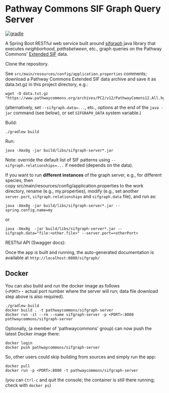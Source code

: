 # Pathway Commons SIF Graph Query Server

[![gradle](https://github.com/PathwayCommons/sifgraph-server/actions/workflows/gradle.yml/badge.svg)](https://github.com/PathwayCommons/sifgraph-server/actions/workflows/gradle.yml)

A Spring Boot RESTful web service built around [sifgraph](https://github.com/PathwayCommons/sifgraph) 
java library that executes _neighborhood_, _pathsbetween_, etc., graph queries 
on the Pathway Commons' [Extended SIF](http://www.pathwaycommons.org/pc2/formats#sif) data.

Clone the repository.

See `src/main/resources/config/application.properties` comments; 
download a Pathway Commons Extended SIF data archive and save it as data.txt.gz in this project directory, e.g.:

```commandline
wget -O data.txt.gz "https://www.pathwaycommons.org/archives/PC2/v12/PathwayComons12.All.hgnc.txt.gz"
```

(alternatively, set `--sifgraph.data=...`, etc., options at 
the end of the `java -jar` command (see below), or set `SIFGRAPH_DATA` system variable.)

Build:

```commandline
./gradlew build
```

Run:

```commandline
java -Xmx8g -jar build/libs/sifgraph-server*.jar
```

Note: override the default list of SIF patterns using `--sifgraph.relationships=...` if needed (depends on the data).

If you want to run __different instances__ of the graph server, e.g., for different species, then  
copy src/main/resources/config/application.properties to the work directory, 
rename (e.g., my.properties), modify (e.g., set another `server.port`, `sifgraph.relationships` 
and `sifgraph.data` file), and run as:

```commandline
java -Xmx8g -jar build/libs/sifgraph-server*.jar --spring.config.name=my
```

or

```commandline
java -Xmx8g  -jar build/libs/sifgraph-server*.jar --sifgraph.data="file:<other.file>" --server.port=<otherPort>
```


RESTful API (Swagger docs):

Once the app is built and running, 
the auto-generated documentation is available at 
`http://localhost:8080/sifgraph/`


## Docker
You can also build and run the docker image as follows   
(`<PORT>` - actual port number where the server will run; data file download step above is also required). 

```commandline
./gradlew build
docker build . -t pathwaycommons/sifgraph-server 
docker run -it --rm --name sifgraph-server -p <PORT>:8080 pathwaycommons/sifgraph-server 
```

Optionally, (a member of 'pathwaycommons' group) can now push the latest Docker image there:

```commandline
docker login
docker push pathwaycommons/sifgraph-server
```  

So, other users could skip building from sources and simply run the app:
```commandline
docker pull
docker run -p <PORT>:8080 -t pathwaycommons/sifgraph-server
```

(you can `Ctrl-c` and quit the console; the container is still there running; check with `docker ps`)
